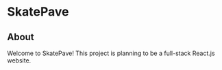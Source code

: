 # SkatePave

## About

Welcome to SkatePave! This project is planning to be a full-stack React.js website.

